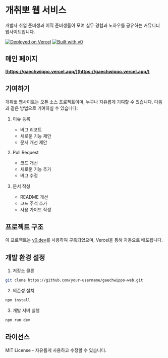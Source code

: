 # 개취뽀 웹 서비스

개발자 취업 준비생과 이직 준비생들이 모여 실무 경험과 노하우를 공유하는 커뮤니티 웹사이트입니다.

[![Deployed on Vercel](https://img.shields.io/badge/Deployed%20on-Vercel-black?style=for-the-badge&logo=vercel)](https://vercel.com/academeys-projects/v0-)
[![Built with v0](https://img.shields.io/badge/Built%20with-v0.dev-black?style=for-the-badge)](https://v0.dev/chat/projects/LHqBAyiQJDz)

## 메인 페이지

**[https://gaechwippo.vercel.app/](https://gaechwippo.vercel.app/)**

## 기여하기

개취뽀 웹사이트는 오픈 소스 프로젝트이며, 누구나 자유롭게 기여할 수 있습니다. 다음과 같은 방법으로 기여하실 수 있습니다:

1. 이슈 등록
   - 버그 리포트
   - 새로운 기능 제안
   - 문서 개선 제안

2. Pull Request
   - 코드 개선
   - 새로운 기능 추가
   - 버그 수정

3. 문서 작성
   - README 개선
   - 코드 주석 추가
   - 사용 가이드 작성

## 프로젝트 구조

이 프로젝트는 [v0.dev](https://v0.dev)를 사용하여 구축되었으며, Vercel을 통해 자동으로 배포됩니다.

## 개발 환경 설정

1. 저장소 클론
```bash
git clone https://github.com/your-username/gaechwippo-web.git
```

2. 의존성 설치
```bash
npm install
```

3. 개발 서버 실행
```bash
npm run dev
```

## 라이선스

MIT License - 자유롭게 사용하고 수정할 수 있습니다.